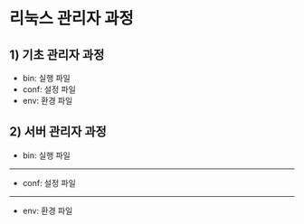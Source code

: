# 리눅스 관리자 과정

## 1) 기초 관리자 과정
* bin: 실행 파일
* conf: 설정 파일
* env: 환경 파일

## 2) 서버 관리자 과정
* bin: 실행 파일
---
* conf: 설정 파일
---
* env: 환경 파일
